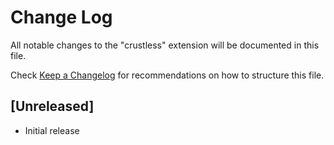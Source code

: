 # Change Log

All notable changes to the "crustless" extension will be documented in this file.

Check [Keep a Changelog](http://keepachangelog.com/) for recommendations on how to structure this file.

## [Unreleased]

- Initial release